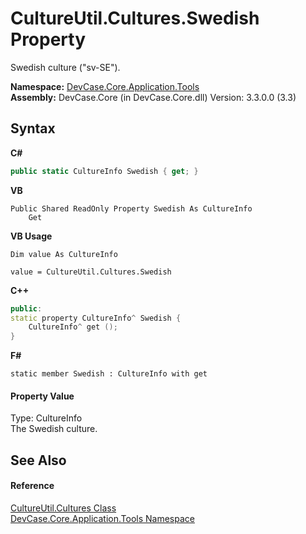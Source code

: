 # CultureUtil.Cultures.Swedish Property 
 

Swedish culture ("sv-SE").

**Namespace:**&nbsp;<a href="N_DevCase_Core_Application_Tools">DevCase.Core.Application.Tools</a><br />**Assembly:**&nbsp;DevCase.Core (in DevCase.Core.dll) Version: 3.3.0.0 (3.3)

## Syntax

**C#**<br />
``` C#
public static CultureInfo Swedish { get; }
```

**VB**<br />
``` VB
Public Shared ReadOnly Property Swedish As CultureInfo
	Get
```

**VB Usage**<br />
``` VB Usage
Dim value As CultureInfo

value = CultureUtil.Cultures.Swedish

```

**C++**<br />
``` C++
public:
static property CultureInfo^ Swedish {
	CultureInfo^ get ();
}
```

**F#**<br />
``` F#
static member Swedish : CultureInfo with get

```


#### Property Value
Type: CultureInfo<br />The Swedish culture.

## See Also


#### Reference
<a href="T_DevCase_Core_Application_Tools_CultureUtil_Cultures">CultureUtil.Cultures Class</a><br /><a href="N_DevCase_Core_Application_Tools">DevCase.Core.Application.Tools Namespace</a><br />
